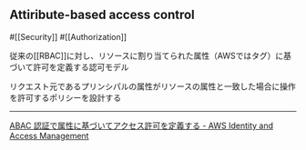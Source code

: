## Attiribute-based access control

#[[Security]] #[[Authorization]]

従来の[[RBAC]]に対し、リソースに割り当てられた属性（AWSではタグ）に基づいて許可を定義する認可モデル

リクエスト元であるプリンシパルの属性がリソースの属性と一致した場合に操作を許可するポリシーを設計する

---

[ABAC 認証で属性に基づいてアクセス許可を定義する - AWS Identity and Access Management](https://docs.aws.amazon.com/ja_jp/IAM/latest/UserGuide/introduction_attribute-based-access-control.html)